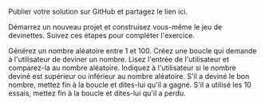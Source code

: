 Publier votre solution sur GitHub et partagez le lien ici.

Démarrez un nouveau projet et construisez vous-même le jeu de devinettes. 
Suivez ces étapes pour compléter l'exercice.

Générez un nombre aléatoire entre 1 et 100.
Créez une boucle qui demande à l'utilisateur de deviner un nombre.
Lisez l'entrée de l'utilisateur et comparez-la au nombre aléatoire.
Indiquez à l'utilisateur si le nombre deviné est supérieur ou inférieur au nombre aléatoire.
S'il a deviné le bon nombre, mettez fin à la boucle et dites-lui qu'il a gagné.
S'il a utilisé les 10 essais, mettez fin à la boucle et dites-lui qu'il a perdu. 

